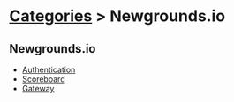 # [Categories](categories.index.html) > Newgrounds.io



## Newgrounds.io

- [Authentication](rex_ngio_authentication.html)
- [Scoreboard](rex_ngio_scoreboard.html)
- [Gateway](rex_ngio_gateway.html)


